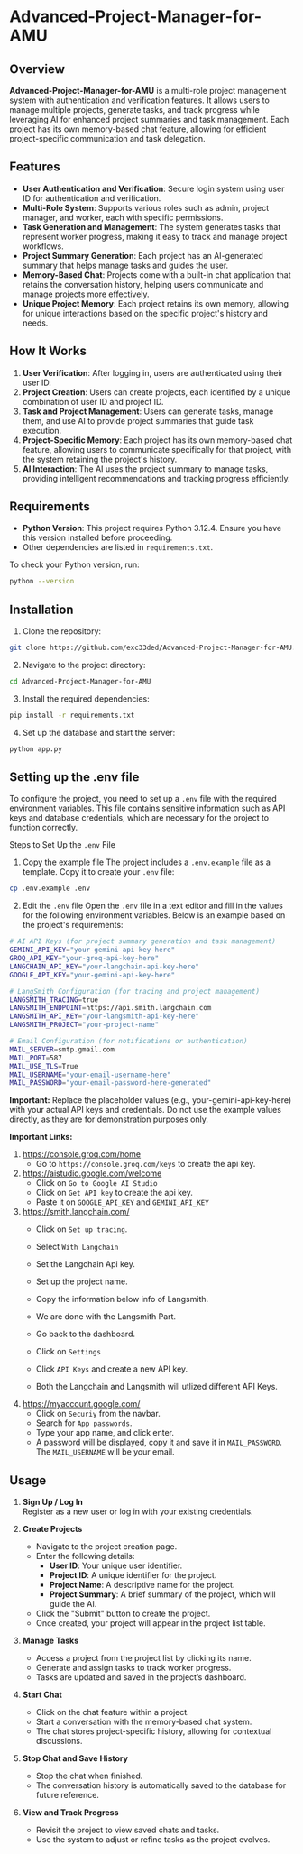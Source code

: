 # Advanced-Project-Manager-for-AMU

## Overview

**Advanced-Project-Manager-for-AMU** is a multi-role project management system with authentication and verification features. It allows users to manage multiple projects, generate tasks, and track progress while leveraging AI for enhanced project summaries and task management. Each project has its own memory-based chat feature, allowing for efficient project-specific communication and task delegation.

## Features

- **User Authentication and Verification**: Secure login system using user ID for authentication and verification.
- **Multi-Role System**: Supports various roles such as admin, project manager, and worker, each with specific permissions.
- **Task Generation and Management**: The system generates tasks that represent worker progress, making it easy to track and manage project workflows.
- **Project Summary Generation**: Each project has an AI-generated summary that helps manage tasks and guides the user.
- **Memory-Based Chat**: Projects come with a built-in chat application that retains the conversation history, helping users communicate and manage projects more effectively.
- **Unique Project Memory**: Each project retains its own memory, allowing for unique interactions based on the specific project's history and needs.

## How It Works

1. **User Verification**: After logging in, users are authenticated using their user ID.
2. **Project Creation**: Users can create projects, each identified by a unique combination of user ID and project ID.
3. **Task and Project Management**: Users can generate tasks, manage them, and use AI to provide project summaries that guide task execution.
4. **Project-Specific Memory**: Each project has its own memory-based chat feature, allowing users to communicate specifically for that project, with the system retaining the project's history.
5. **AI Interaction**: The AI uses the project summary to manage tasks, providing intelligent recommendations and tracking progress efficiently.

## Requirements

- **Python Version**: This project requires Python 3.12.4. Ensure you have this version installed before proceeding.
- Other dependencies are listed in `requirements.txt`.

To check your Python version, run:
```bash
python --version
```

## Installation

1. Clone the repository:
```bash
git clone https://github.com/exc33ded/Advanced-Project-Manager-for-AMU.git
```
2. Navigate to the project directory:
```bash
cd Advanced-Project-Manager-for-AMU
```
3. Install the required dependencies:
```bash
pip install -r requirements.txt
```
4. Set up the database and start the server:
```bash
python app.py
```

## Setting up the .env file

To configure the project, you need to set up a `.env` file with the required environment variables. This file contains sensitive information such as API keys and database credentials, which are necessary for the project to function correctly.

Steps to Set Up the `.env` File

1. Copy the example file
The project includes a `.env.example` file as a template. Copy it to create your `.env` file:

```bash
cp .env.example .env
```

2. Edit the `.env` file
Open the `.env` file in a text editor and fill in the values for the following environment variables. Below is an example based on the project's requirements:

```bash
# AI API Keys (for project summary generation and task management)
GEMINI_API_KEY="your-gemini-api-key-here"
GROQ_API_KEY="your-groq-api-key-here"
LANGCHAIN_API_KEY="your-langchain-api-key-here"
GOOGLE_API_KEY="your-gemini-api-key-here"

# LangSmith Configuration (for tracing and project management)
LANGSMITH_TRACING=true
LANGSMITH_ENDPOINT=https://api.smith.langchain.com
LANGSMITH_API_KEY="your-langsmith-api-key-here"
LANGSMITH_PROJECT="your-project-name"

# Email Configuration (for notifications or authentication)
MAIL_SERVER=smtp.gmail.com
MAIL_PORT=587
MAIL_USE_TLS=True
MAIL_USERNAME="your-email-username-here"
MAIL_PASSWORD="your-email-password-here-generated"
```

**Important:** Replace the placeholder values (e.g., your-gemini-api-key-here) with your actual API keys and credentials. Do not use the example values directly, as they are for demonstration purposes only.

**Important Links:**
1. https://console.groq.com/home
   - Go to `https://console.groq.com/keys` to create the api key.
3. https://aistudio.google.com/welcome
   - Click on `Go to Google AI Studio`
   - Click on `Get API key` to create the api key.
   - Paste it on `GOOGLE_API_KEY` and `GEMINI_API_KEY`
5. https://smith.langchain.com/
   - Click on `Set up tracing`.
   - Select `With Langchain`
   - Set the Langchain Api key.
   - Set up the project name.
   - Copy the information below info of Langsmith.
   - We are done with the Langsmith Part.
  
   - Go back to the dashboard.
   - Click on `Settings`
   - Click `API Keys` and create a new API key.
   - Both the Langchain and Langsmith will utlized different API Keys.
6. https://myaccount.google.com/
   - Click on `Securiy` from the navbar.
   - Search for `App passwords`.
   - Type your app name, and click enter.
   - A password will be displayed, copy it and save it in `MAIL_PASSWORD`. The `MAIL_USERNAME` will be your email.

## Usage

1. **Sign Up / Log In**  
   Register as a new user or log in with your existing credentials.

2. **Create Projects**  
   - Navigate to the project creation page.  
   - Enter the following details:  
     - **User ID**: Your unique user identifier.  
     - **Project ID**: A unique identifier for the project.  
     - **Project Name**: A descriptive name for the project.  
     - **Project Summary**: A brief summary of the project, which will guide the AI.  
   - Click the "Submit" button to create the project.  
   - Once created, your project will appear in the project list table.

3. **Manage Tasks**  
   - Access a project from the project list by clicking its name.  
   - Generate and assign tasks to track worker progress.  
   - Tasks are updated and saved in the project’s dashboard.

4. **Start Chat**  
   - Click on the chat feature within a project.  
   - Start a conversation with the memory-based chat system.  
   - The chat stores project-specific history, allowing for contextual discussions.

5. **Stop Chat and Save History**  
   - Stop the chat when finished.  
   - The conversation history is automatically saved to the database for future reference.  

6. **View and Track Progress**  
   - Revisit the project to view saved chats and tasks.  
   - Use the system to adjust or refine tasks as the project evolves.
